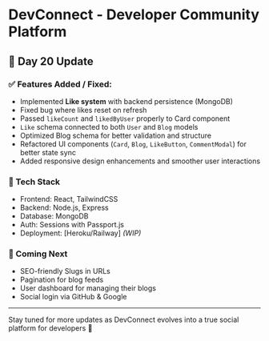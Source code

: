 # DevConnect - Developer Community Platform

## 🌟 Day 20 Update

### ✅ Features Added / Fixed:
- Implemented **Like system** with backend persistence (MongoDB)
- Fixed bug where likes reset on refresh
- Passed `likeCount` and `likedByUser` properly to Card component
- `Like` schema connected to both `User` and `Blog` models
- Optimized Blog schema for better validation and structure
- Refactored UI components (`Card`, `Blog`, `LikeButton`, `CommentModal`) for better state sync
- Added responsive design enhancements and smoother user interactions

### 🔧 Tech Stack
- Frontend: React, TailwindCSS  
- Backend: Node.js, Express  
- Database: MongoDB  
- Auth: Sessions with Passport.js  
- Deployment: [Heroku/Railway] *(WIP)*

### 📌 Coming Next
- SEO-friendly Slugs in URLs  
- Pagination for blog feeds  
- User dashboard for managing their blogs  
- Social login via GitHub & Google

---

Stay tuned for more updates as DevConnect evolves into a true social platform for developers 🚀

